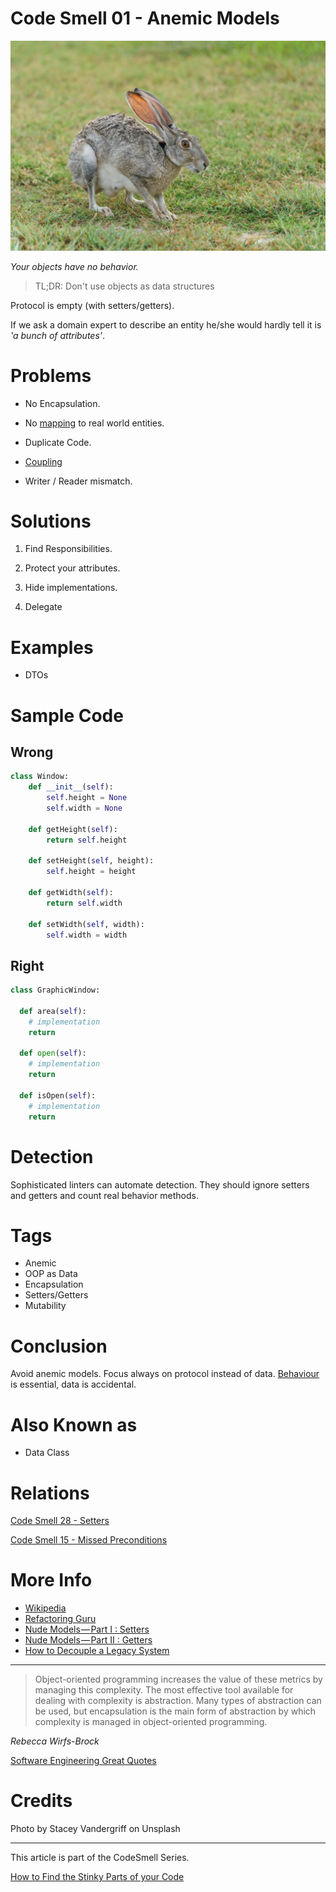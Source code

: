 # Code Smell 01 - Anemic Models

![Code Smell 01 - Anemic Models](Code%20Smell%2001%20-%20Anemic%20Models.jpg)

*Your objects have no behavior.*

> TL;DR: Don't use objects as data structures

Protocol is empty (with setters/getters).

If we ask a domain expert to describe an entity he/she would hardly tell it is *'a bunch of attributes'*.

# Problems

- No Encapsulation.

- No [mapping](https://github.com/mcsee/Software-Design-Articles/tree/main/Articles/Theory/The%20One%20and%20Only%20Software%20Design%20Principle/readme.md) to real world entities.

- Duplicate Code.

- [Coupling](https://github.com/mcsee/Software-Design-Articles/tree/main/Articles/Theory/Coupling%20-%20The%20one%20and%20only%20software%20design%20problem/readme.md)

- Writer / Reader mismatch.

# Solutions

1) Find Responsibilities.

2) Protect your attributes.

3) Hide implementations. 

4) Delegate

# Examples

- DTOs

# Sample Code

## Wrong

[Gist Url]: # (https://gist.github.com/mcsee/73f84d80f7c3e89a216dd9e40ab71bcc)
```python
class Window:
    def __init__(self):
        self.height = None
        self.width = None

    def getHeight(self):
        return self.height

    def setHeight(self, height):
        self.height = height

    def getWidth(self):
        return self.width

    def setWidth(self, width):
        self.width = width
```

## Right

[Gist Url]: # (https://gist.github.com/mcsee/78f2dd78120db843c960ed41839f29cb)
```python
class GraphicWindow:

  def area(self):
    # implementation
    return

  def open(self):
    # implementation
    return

  def isOpen(self):
    # implementation
    return 
```

# Detection

Sophisticated linters can automate detection.
They should ignore setters and getters and count real behavior methods.

# Tags

- Anemic
- OOP as Data
- Encapsulation
- Setters/Getters
- Mutability

# Conclusion

Avoid anemic models. Focus always on protocol instead of data. 
[Behaviour](https://github.com/mcsee/Software-Design-Articles/tree/main/Articles/Theory/No%20Silver%20Bullet/readme.md) is essential, data is accidental.

# Also Known as

- Data Class

# Relations

[Code Smell 28 - Setters](https://github.com/mcsee/Software-Design-Articles/tree/main/Articles/Code%20Smells/Code%20Smell%2028%20-%20Setters/readme.md)

[Code Smell 15 - Missed Preconditions](https://github.com/mcsee/Software-Design-Articles/tree/main/Articles/Code%20Smells/Code%20Smell%2015%20-%20Missed%20Preconditions/readme.md)

# More Info

- [Wikipedia](https://en.wikipedia.org/wiki/Anemic_domain_model)
- [Refactoring Guru](https://refactoring.guru/es/smells/data-class)
- [Nude Models — Part I : Setters](https://github.com/mcsee/Software-Design-Articles/tree/main/Articles/Theory/Nude%20Models - Part%20I Setters/readme.md)
- [Nude Models — Part II : Getters](https://github.com/mcsee/Software-Design-Articles/tree/main/Articles/Theory/Nude%20Models - Part%20II Getters/readme.md)
- [How to Decouple a Legacy System](https://github.com/mcsee/Software-Design-Articles/tree/main/Articles/Theory/How%20to%20Decouple%20a%20Legacy%20System/readme.md)

* * *

> Object-oriented programming increases the value of these metrics by managing this complexity. The most effective tool available for dealing with complexity is abstraction. Many types of abstraction can be used, but encapsulation is the main form of abstraction by which complexity is managed in object-oriented programming.

_Rebecca Wirfs-Brock_

[Software Engineering Great Quotes](https://github.com/mcsee/Software-Design-Articles/tree/main/Articles/Quotes/Software%20Engineering%20Great%20Quotes/readme.md)

# Credits

Photo by Stacey Vandergriff on Unsplash

* * *

This article is part of the CodeSmell Series.

[How to Find the Stinky Parts of your Code](https://github.com/mcsee/Software-Design-Articles/tree/main/Articles/Code%20Smells/How%20to%20Find%20the%20Stinky%20parts%20of%20your%20Code/readme.md)